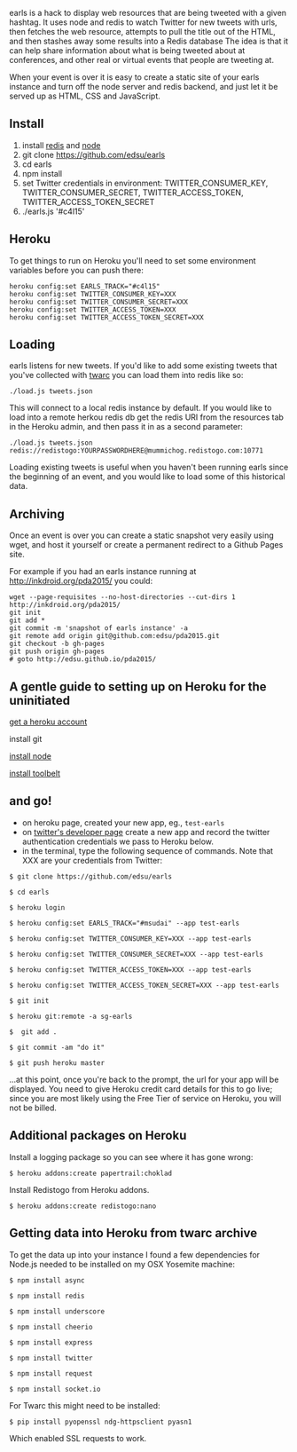 earls is a hack to display web resources that are being tweeted with a given hashtag.
It uses node and redis to watch Twitter for new tweets with urls, then fetches the web resource, attempts to pull the title out of the HTML, and then stashes away some results into a Redis database The idea
is that it can help share information about what is being tweeted about at conferences, and other real or virtual events that people are tweeting at.

When your event is over it is easy to create a static site of your earls 
instance and turn off the node server and redis backend, and just let it be 
served up as HTML, CSS and JavaScript.

## Install

1. install [redis](http://redis.io) and [node](http://nodejs.org)
1. git clone https://github.com/edsu/earls
1. cd earls
1. npm install
1. set Twitter credentials in environment: TWITTER\_CONSUMER\_KEY, TWITTER\_CONSUMER\_SECRET, TWITTER\_ACCESS\_TOKEN, TWITTER\_ACCESS\_TOKEN\_SECRET
1. ./earls.js '#c4l15'

## Heroku

To get things to run on Heroku you'll need to set some environment variables
before you can push there:

```
heroku config:set EARLS_TRACK="#c4l15"
heroku config:set TWITTER_CONSUMER_KEY=XXX
heroku config:set TWITTER_CONSUMER_SECRET=XXX
heroku config:set TWITTER_ACCESS_TOKEN=XXX
heroku config:set TWITTER_ACCESS_TOKEN_SECRET=XXX
```

## Loading

earls listens for new tweets. If you'd like to add some existing tweets that
you've collected with [twarc](http://github.com/edsu/twarc) you can load them
into redis like so:

    ./load.js tweets.json 

This will connect to a local redis instance by default. If you would like to 
load into a remote herkou redis db get the redis URI from the resources tab in 
the Heroku admin, and then pass it in as a second parameter:

    ./load.js tweets.json redis://redistogo:YOURPASSWORDHERE@mummichog.redistogo.com:10771

Loading existing tweets is useful when you haven't been running earls since the
beginning of an event, and you would like to load some of this historical data.

## Archiving

Once an event is over you can create a static snapshot very easily using 
wget, and host it yourself or create a permanent redirect to a Github Pages 
site.

For example if you had an earls instance running at http://inkdroid.org/pda2015/
you could:

    wget --page-requisites --no-host-directories --cut-dirs 1 http://inkdroid.org/pda2015/
    git init 
    git add *
    git commit -m 'snapshot of earls instance' -a
    git remote add origin git@github.com:edsu/pda2015.git
    git checkout -b gh-pages
    git push origin gh-pages
    # goto http://edsu.github.io/pda2015/

## A gentle guide to setting up on Heroku for the uninitiated
[get a heroku account](https://signup.heroku.com/)

install git

[install node](https://nodejs.org/)

[install toolbelt](https://toolbelt.heroku.com/)

## and go!
+ on heroku page, created your new app, eg., `test-earls`
+ on [twitter's developer page](https://dev.twitter.com/) create a new app and record the twitter authentication credentials we pass to Heroku below. 
+ in the terminal, type the following sequence of commands. Note that XXX are your credentials from Twitter:

`$ git clone https://github.com/edsu/earls`

`$ cd earls`

`$ heroku login`

`$ heroku config:set EARLS_TRACK="#msudai" --app test-earls`

`$ heroku config:set TWITTER_CONSUMER_KEY=XXX --app test-earls`

`$ heroku config:set TWITTER_CONSUMER_SECRET=XXX --app test-earls`

`$ heroku config:set TWITTER_ACCESS_TOKEN=XXX --app test-earls`

`$ heroku config:set TWITTER_ACCESS_TOKEN_SECRET=XXX --app test-earls`

`$ git init`

`$ heroku git:remote -a sg-earls`

`$  git add .`

`$ git commit -am "do it"`

`$ git push heroku master`

...at this point, once you're back to the prompt, the url for your app will be displayed. You need to give Heroku credit card details for this to go live; since you are most likely using the Free Tier of service on Heroku, you will not be billed.

## Additional packages on Heroku 

Install a logging package so you can see where it has gone wrong:

`$ heroku addons:create papertrail:choklad`

Install Redistogo from Heroku addons.

`$ heroku addons:create redistogo:nano`

## Getting data into Heroku from twarc archive

To get the data up into your instance I found a few dependencies for Node.js needed to be installed on my OSX Yosemite machine:

`$ npm install async`

`$ npm install redis`

`$ npm install underscore`

`$ npm install cheerio`

`$ npm install express`

`$ npm install twitter`

`$ npm install request`

`$ npm install socket.io`

For Twarc this might need to be installed:

`$ pip install pyopenssl ndg-httpsclient pyasn1` 

Which enabled SSL requests to work.



